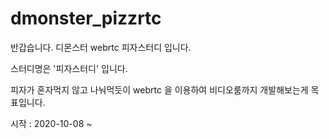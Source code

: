 # dmonster_pizzrtc

반갑습니다. 디몬스터 webrtc 피자스터디 입니다.

스터디명은 '피자스터디' 입니다.

피자가 혼자먹지 않고 나눠먹듯이 webrtc 을 이용하여 비디오룸까지 개발해보는게 목표입니다. 

시작 : 2020-10-08 ~
